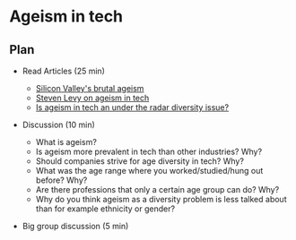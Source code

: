# Ageism in tech

## Plan 

* Read Articles (25 min)
  * [Silicon Valley's brutal ageism](https://newrepublic.com/article/117088/silicons-valleys-brutal-ageism)
  * [Steven Levy on ageism in tech](https://medium.com/backchannel/how-can-we-achieve-age-diversity-in-silicon-valley-11a847cb37b7#.68wfpepu4)
  * [Is ageism in tech an under the radar diversity issue?](http://www.fastcompany.com/3054206/the-future-of-work/is-ageism-in-tech-an-under-the-radar-diversity-issue) 

* Discussion (10 min)
  * What is ageism? 
  * Is ageism more prevalent in tech than other industries? Why?  
  * Should companies strive for age diversity in tech? Why?   
  * What was the age range where you worked/studied/hung out before? Why? 
  * Are there professions that only a certain age group can do? Why? 
  * Why do you think ageism as a diversity problem is less talked about than for example ethnicity or gender?	 	

* Big group discussion (5 min)
